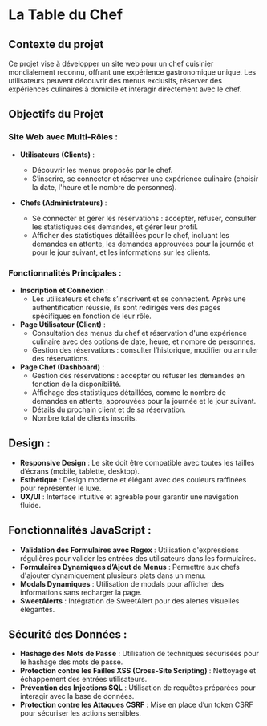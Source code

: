 # La Table du Chef

## Contexte du projet

Ce projet vise à développer un site web pour un chef cuisinier mondialement reconnu, offrant une expérience gastronomique unique. Les utilisateurs peuvent découvrir des menus exclusifs, réserver des expériences culinaires à domicile et interagir directement avec le chef.

## Objectifs du Projet

### Site Web avec Multi-Rôles :
- **Utilisateurs (Clients)** :
  - Découvrir les menus proposés par le chef.
  - S’inscrire, se connecter et réserver une expérience culinaire (choisir la date, l'heure et le nombre de personnes).

- **Chefs (Administrateurs)** :
  - Se connecter et gérer les réservations : accepter, refuser, consulter les statistiques des demandes, et gérer leur profil.
  - Afficher des statistiques détaillées pour le chef, incluant les demandes en attente, les demandes approuvées pour la journée et pour le jour suivant, et les informations sur les clients.

### Fonctionnalités Principales :
- **Inscription et Connexion** :
  - Les utilisateurs et chefs s’inscrivent et se connectent. Après une authentification réussie, ils sont redirigés vers des pages spécifiques en fonction de leur rôle.
- **Page Utilisateur (Client)** :
  - Consultation des menus du chef et réservation d'une expérience culinaire avec des options de date, heure, et nombre de personnes.
  - Gestion des réservations : consulter l’historique, modifier ou annuler des réservations.
- **Page Chef (Dashboard)** :
  - Gestion des réservations : accepter ou refuser les demandes en fonction de la disponibilité.
  - Affichage des statistiques détaillées, comme le nombre de demandes en attente, approuvées pour la journée et le jour suivant.
  - Détails du prochain client et de sa réservation.
  - Nombre total de clients inscrits.

## Design :
- **Responsive Design** : Le site doit être compatible avec toutes les tailles d’écrans (mobile, tablette, desktop).
- **Esthétique** : Design moderne et élégant avec des couleurs raffinées pour représenter le luxe.
- **UX/UI** : Interface intuitive et agréable pour garantir une navigation fluide.

## Fonctionnalités JavaScript :
- **Validation des Formulaires avec Regex** : Utilisation d'expressions régulières pour valider les entrées des utilisateurs dans les formulaires.
- **Formulaires Dynamiques d’Ajout de Menus** : Permettre aux chefs d'ajouter dynamiquement plusieurs plats dans un menu.
- **Modals Dynamiques** : Utilisation de modals pour afficher des informations sans recharger la page.
- **SweetAlerts** : Intégration de SweetAlert pour des alertes visuelles élégantes.

## Sécurité des Données :
- **Hashage des Mots de Passe** : Utilisation de techniques sécurisées pour le hashage des mots de passe.
- **Protection contre les Failles XSS (Cross-Site Scripting)** : Nettoyage et échappement des entrées utilisateurs.
- **Prévention des Injections SQL** : Utilisation de requêtes préparées pour interagir avec la base de données.
- **Protection contre les Attaques CSRF** : Mise en place d’un token CSRF pour sécuriser les actions sensibles.

